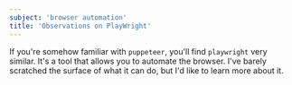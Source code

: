 ```yaml
---
subject: 'browser automation'
title: 'Observations on PlayWright'
---
```



If you're somehow familiar with `puppeteer`, you'll find `playwright` very similar. It's a tool that allows you to automate the browser. I've barely scratched the surface of what it can do, but I'd like to learn more about it.
